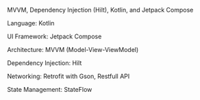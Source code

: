 MVVM, Dependency Injection (Hilt), Kotlin, and Jetpack Compose

Language: Kotlin

UI Framework: Jetpack Compose

Architecture: MVVM (Model-View-ViewModel)

Dependency Injection: Hilt

Networking: Retrofit with Gson, Restfull API

State Management: StateFlow
